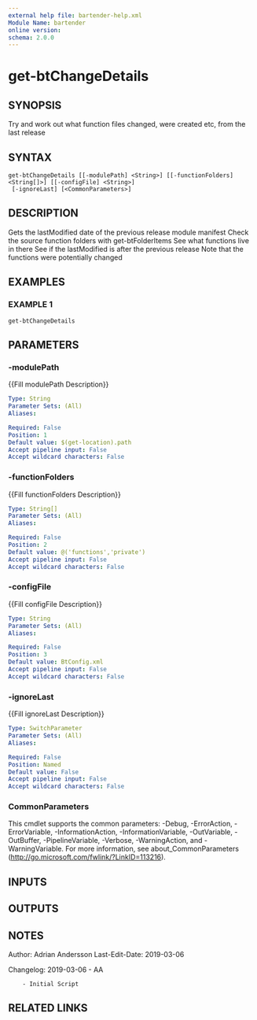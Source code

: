 ```yaml
---
external help file: bartender-help.xml
Module Name: bartender
online version:
schema: 2.0.0
---
```


# get-btChangeDetails

## SYNOPSIS
Try and work out what function files changed, were created etc, from the last release

## SYNTAX

```
get-btChangeDetails [[-modulePath] <String>] [[-functionFolders] <String[]>] [[-configFile] <String>]
 [-ignoreLast] [<CommonParameters>]
```

## DESCRIPTION
Gets the lastModified date of the previous release module manifest
Check the source function folders with get-btFolderItems
See what functions live in there
See if the lastModified is after the previous release
Note that the functions were potentially changed

## EXAMPLES

### EXAMPLE 1
```
get-btChangeDetails
```

## PARAMETERS

### -modulePath
{{Fill modulePath Description}}

```yaml
Type: String
Parameter Sets: (All)
Aliases:

Required: False
Position: 1
Default value: $(get-location).path
Accept pipeline input: False
Accept wildcard characters: False
```

### -functionFolders
{{Fill functionFolders Description}}

```yaml
Type: String[]
Parameter Sets: (All)
Aliases:

Required: False
Position: 2
Default value: @('functions','private')
Accept pipeline input: False
Accept wildcard characters: False
```

### -configFile
{{Fill configFile Description}}

```yaml
Type: String
Parameter Sets: (All)
Aliases:

Required: False
Position: 3
Default value: BtConfig.xml
Accept pipeline input: False
Accept wildcard characters: False
```

### -ignoreLast
{{Fill ignoreLast Description}}

```yaml
Type: SwitchParameter
Parameter Sets: (All)
Aliases:

Required: False
Position: Named
Default value: False
Accept pipeline input: False
Accept wildcard characters: False
```

### CommonParameters
This cmdlet supports the common parameters: -Debug, -ErrorAction, -ErrorVariable, -InformationAction, -InformationVariable, -OutVariable, -OutBuffer, -PipelineVariable, -Verbose, -WarningAction, and -WarningVariable.
For more information, see about_CommonParameters (http://go.microsoft.com/fwlink/?LinkID=113216).

## INPUTS

## OUTPUTS

## NOTES
Author: Adrian Andersson
Last-Edit-Date: 2019-03-06


Changelog:
    2019-03-06 - AA
        
        - Initial Script

## RELATED LINKS
